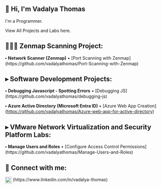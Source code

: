 ##  👋 Hi, I'm Vadalya Thomas

I'm a Programmer.

View All Projects and Labs here.

<h2> 👩🏾‍💻 Zenmap Scanning Project:</h2>
 ⬩ <b> Network Scanner (Zenmap)</b> • [Port Scanning with Zenmap] (https://github.com/vadalyathomas/Port-Scanning-with-Zenmap)  
 
<h2> ▸ Software Development Projects:</h2>
 ⬩ <b>Debugging Javascript - Spotting Errors</b>󠁯 •󠁏󠁏 [Debugging JS] (https://github.com/vadalyathomas/debugging-js)<br>
 
 ⬩ <b>Azure Active Directory (Microsoft Entra ID)</b> •󠁏󠁏 [Azure Web App Creation] (https://github.com/vadalyathomas/Azure-web-app-for-active-directory)

 <h2> ▸ VMware Network Virtualization and Security Platform Labs:</h2>
 ⬩ <b>Manage Users and Roles</b>󠁯 •󠁏󠁏 [Configure Access Control Permissions] (https://github.com/vadalyathomas/Manage-Users-and-Roles)
 
<h2> 🤳 Connect with me:</h2>
<img align="left" alt="VadalyaThomas | LinkedIn" width="22px" src="https://cdn.jsdelivr.net/npm/simple-icons@v3/icons/linkedin.svg" />
(https://www.linkedin.com/in/vadalya-thomas)
<!--
**vadalyathomas/vadalyathomas** is a ✨ _special_ ✨ repository because its `README.md` (this file) appears on your GitHub profile.

Here are some ideas to get you started:


-->
